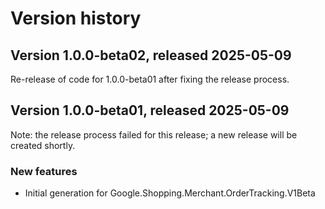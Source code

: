 # Version history

## Version 1.0.0-beta02, released 2025-05-09

Re-release of code for 1.0.0-beta01 after fixing the release process.

## Version 1.0.0-beta01, released 2025-05-09

Note: the release process failed for this release; a new release
will be created shortly.

### New features

- Initial generation for Google.Shopping.Merchant.OrderTracking.V1Beta

